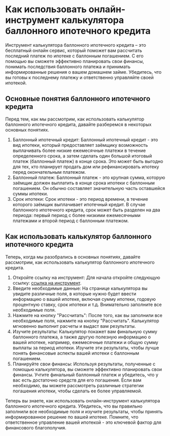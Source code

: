Как использовать онлайн-инструмент калькулятора баллонного ипотечного кредита
=============================================================================

Инструмент калькулятора баллонного ипотечного кредита – это бесплатный онлайн сервис, который поможет вам рассчитать последний платеж по ипотеке с баллонным погашением. С его помощью вы сможете эффективно планировать свои финансы, понимать последствия баллонного платежа и принимать информированные решения о вашем домашнем займе. Убедитесь, что вы готовы к последнему платежу и ответственно управляйте своей ипотекой.

Основные понятия баллонного ипотечного кредита
----------------------------------------------

Перед тем, как мы рассмотрим, как использовать калькулятор баллонного ипотечного кредита, давайте разберемся в некоторых основных понятиях.

1. Баллонный ипотечный кредит: Баллонный ипотечный кредит - это вид ипотеки, который предоставляет заёмщику возможность выплачивать более низкие ежемесячные платежи в течение определенного срока, а затем сделать один большой итоговый платеж (баллонный платеж) в конце срока. Это может быть выгодно для тех, кто планирует продать дом или рефинансировать ипотеку перед окончательным платежом.
2. Баллонный платеж: Баллонный платеж - это крупная сумма, которую заёмщик должен выплатить в конце срока ипотеки с баллонным погашением. Он обычно составляет значительную часть оставшейся суммы ипотеки.
3. Срок ипотеки: Срок ипотеки - это период времени, в течение которого заёмщик выплачивает ипотечный кредит. В случае баллонного ипотечного кредита, срок может быть разделен на два периода: первый период с более низкими ежемесячными платежами и второй период с баллонным платежом.

Как использовать калькулятор баллонного ипотечного кредита
----------------------------------------------------------

Теперь, когда мы разобрались в основных понятиях, давайте рассмотрим, как использовать калькулятор баллонного ипотечного кредита.

1. Откройте ссылку на инструмент: Для начала откройте следующую ссылку: [ссылка на инструмент](https://www.onlinecalculatorsfree.com/ru/financial/balloon-mortgage-calculator.html).
2. Введите необходимые данные: На странице калькулятора вы увидите различные поля, в которые нужно будет ввести информацию о вашей ипотеке, включая сумму ипотеки, годовую процентную ставку, срок ипотеки и т.д. Внимательно заполните все необходимые поля.
3. Нажмите на кнопку "Рассчитать": После того, как вы заполнили все необходимые поля, нажмите на кнопку "Рассчитать". Калькулятор мгновенно выполнит расчеты и выдаст вам результаты.
4. Изучите результаты: Калькулятор покажет вам финальную сумму баллонного платежа, а также другую полезную информацию о вашей ипотеке, например, ежемесячные платежи и общую сумму выплаты за период ипотеки. Изучите эти результаты, чтобы лучше понять финансовые аспекты вашей ипотеки с баллонным погашением.
5. Планируйте свои финансы: Используя результаты, полученные с помощью калькулятора, вы сможете эффективно планировать свои финансы. Учтите финальный баллонный платеж и убедитесь, что у вас есть достаточно средств для его погашения. Если вам необходимо, вы можете рассмотреть различные стратегии погашения ипотеки, чтобы сделать ее более управляемой.

Теперь вы знаете, как использовать онлайн-инструмент калькулятора баллонного ипотечного кредита. Убедитесь, что вы правильно заполнили все необходимые поля и изучите результаты, чтобы принять информированное решение по вашей ипотеке. Помните, что ответственное управление вашей ипотекой - это ключевой фактор для финансового благополучия.